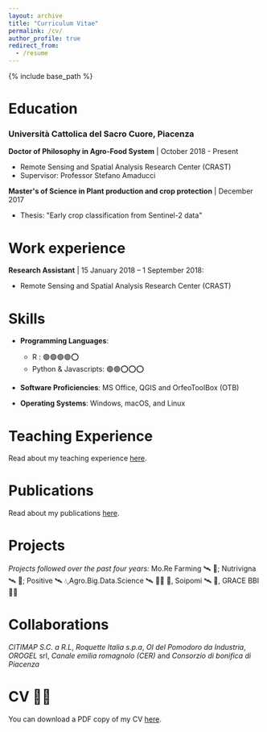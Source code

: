 ```yaml
---
layout: archive
title: "Curriculum Vitae"
permalink: /cv/
author_profile: true
redirect_from:
  - /resume
---
```


{% include base_path %}


Education
======
### Università Cattolica del Sacro Cuore, Piacenza
**Doctor of Philosophy in Agro-Food System** | October 2018 - Present
  * Remote Sensing and Spatial Analysis Research Center (CRAST)
  * Supervisor: Professor Stefano Amaducci

**Master's of Science in Plant production and crop protection** | December 2017
  * Thesis: "Early crop classification from Sentinel-2 data"


Work experience
======
**Research Assistant** | 15 January 2018 – 1 September 2018: 
  * Remote Sensing and Spatial Analysis Research Center (CRAST)


Skills
======

* **Programming Languages**:  
  * R :     🟢🟢🟢🟢⭕
  * Python & Javascripts: 🟢🟢⭕⭕⭕
 
* **Software Proficiencies**: MS Office, QGIS and OrfeoToolBox (OTB)
* **Operating Systems**: Windows, macOS, and Linux


Teaching Experience
======
Read about my teaching experience [here](/teaching).

Publications 
======
Read about my publications [here](/publications).


[//]: # (<iframe src="/files/CV_MicheleCroci.pdf" width="100%" height="500" frameborder="no" border="0" marginwidth="0" marginheight="0"></iframe>)


Projects
======
*Projects followed over the past four years:* Mo.Re Farming 🛰 🚜; Nutrivigna 🛰 🍇; Positive 🛰 💧,Agro.Big.Data.Science 🛰 🥬🍐 🥝, Soipomi 🛰 🍅,  GRACE BBI 🌾🌾
 

Collaborations
======
*CITIMAP S.C. a R.L*, *Roquette Italia s.p.a*, *OI del Pomodoro da Industria*, *OROGEL* srl, *Canale emilia romagnolo (CER)* and *Consorzio di bonifica di Piacenza* 
  

CV 👨‍💻
======
You can download a PDF copy of my CV [here](/files/CV_MicheleCroci.pdf).
